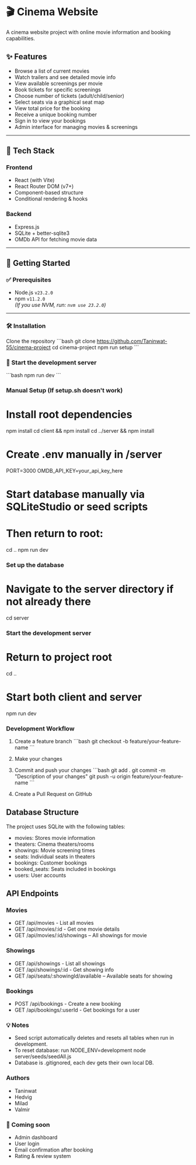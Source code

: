 # 🎬 Cinema Website

A cinema website project with online movie information and booking capabilities.

## ✨ Features

- Browse a list of current movies
- Watch trailers and see detailed movie info
- View available screenings per movie
- Book tickets for specific screenings
- Choose number of tickets (adult/child/senior)
- Select seats via a graphical seat map
- View total price for the booking
- Receive a unique booking number
- Sign in to view your bookings
- Admin interface for managing movies & screenings

---

## 🧰 Tech Stack

### Frontend

- React (with Vite)
- React Router DOM (v7+)
- Component-based structure
- Conditional rendering & hooks

### Backend

- Express.js
- SQLite + better-sqlite3
- OMDb API for fetching movie data

---

## 🚀 Getting Started

### ✅ Prerequisites

- Node.js `v23.2.0`
- npm `v11.2.0`  
  _(If you use NVM, run: `nvm use 23.2.0`)_

---

### 🛠 Installation

Clone the repository
\`\`\`bash
git clone https://github.com/Taninwat-55/cinema-project
cd cinema-project
npm run setup
\`\`\`

### 🧪 Start the development server

\`\`\`bash
npm run dev
\`\`\`

### Manual Setup (If setup.sh doesn't work)

# Install root dependencies

npm install
cd client && npm install
cd ../server && npm install

# Create .env manually in /server

PORT=3000
OMDB_API_KEY=your_api_key_here

# Start database manually via SQLiteStudio or seed scripts

# Then return to root:

cd ..
npm run dev

### Set up the database

# Navigate to the server directory if not already there

cd server

### Start the development server

# Return to project root

cd ..

# Start both client and server

npm run dev

### Development Workflow

1. Create a feature branch
   \`\`\`bash
   git checkout -b feature/your-feature-name
   \`\`\`

2. Make your changes

3. Commit and push your changes
   \`\`\`bash
   git add .
   git commit -m "Description of your changes"
   git push -u origin feature/your-feature-name
   \`\`\`

4. Create a Pull Request on GitHub

## Database Structure

The project uses SQLite with the following tables:

- movies: Stores movie information
- theaters: Cinema theaters/rooms
- showings: Movie screening times
- seats: Individual seats in theaters
- bookings: Customer bookings
- booked_seats: Seats included in bookings
- users: User accounts

## API Endpoints

### Movies

- GET /api/movies - List all movies
- GET /api/movies/:id - Get one movie details
- GET /api/movies/:id/showings – All showings for movie

### Showings

- GET /api/showings - List all showings
- GET /api/showings/:id - Get showing info
- GET /api/seats/:showingId/available – Available seats for showing

### Bookings

- POST /api/bookings - Create a new booking
- GET /api/bookings/:userId - Get bookings for a user

### 💡 Notes
- Seed script automatically deletes and resets all tables when run in development.
- To reset database: run NODE_ENV=development node server/seeds/seedAll.js
- Database is .gitignored, each dev gets their own local DB.

### Authors
- Taninwat
- Hedvig
- Milad
- Valmir

### 🧼 Coming soon
- Admin dashboard
- User login
- Email confirmation after booking
- Rating & review system